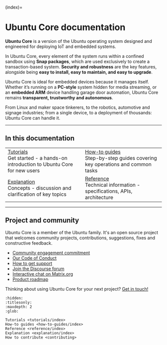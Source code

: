 (index)=

# Ubuntu Core documentation

**Ubuntu Core** is a version of the Ubuntu operating system designed and engineered for deploying IoT and embedded systems.

In Ubuntu Core, every element of the system runs within a confined sandbox using **Snap packages**, which are used exclusively to create a transaction-based system. **Security and robustness** are the key features, alongside being **easy to install, easy to maintain, and easy to upgrade**.

Ubuntu Core is ideal for embedded devices because it manages itself. Whether it’s running on a **PC-style** system hidden for media streaming, or an **embedded ARM** device handling garage door automation, Ubuntu Core remains **transparent, trustworthy and autonomous**.

From Linux and maker space tinkerers, to the robotics, automotive and signage industries; from a single device, to a deployment of thousands: Ubuntu Core can handle it.

---

## In this documentation

| | |
|--|--|
|  [Tutorials](/tutorials/index)</br>  Get started - a hands-on introduction to Ubuntu Core for new users </br> |  [How-to guides](/how-to-guides/index) </br> Step-by-step guides covering key operations and common tasks |
| [Explanation](/explanation/index) </br> Concepts - discussion and clarification of key topics  | [Reference](/reference/index) </br> Technical information - specifications, APIs, architecture |

---

## Project and community

Ubuntu Core is a member of the Ubuntu family. It's an open source project that welcomes community projects, contributions, suggestions, fixes and constructive feedback. 

* [Community engagement commitment](explanation/community-engagement)
* [Our Code of Conduct](https://launchpad.net/codeofconduct/2.0)
* [How to get support](https://ubuntu.com/support/community-support)
* [Join the Discourse forum](https://forum.snapcraft.io/c/device/10)
* [Interactive chat on Matrix.org](https://matrix.to/#/#snapd:ubuntu.com)
* [Product roadmap](https://snapcraft.io/docs/snapd-roadmap)

Thinking about using Ubuntu Core for your next project? [Get in touch!](https://ubuntu.com/core/contact-us?product=core-overview) 

<!-- Metadata for discourse module -->

```{toctree}
:hidden:
:titlesonly:
:maxdepth: 2
:glob:

Tutorials <tutorials/index>
How-to guides <how-to-guides/index>
Reference <reference/index>
Explanation <explanation/index>
How to contribute <contributing>

